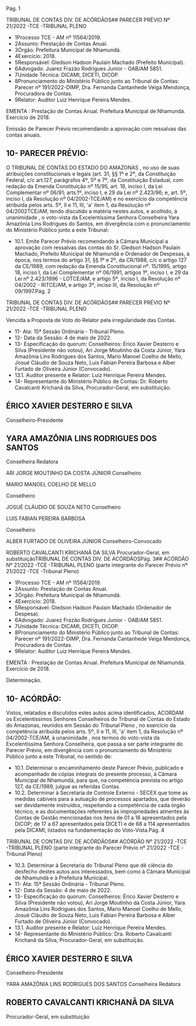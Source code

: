 Pág. 1

TRIBUNAL DE CONTAS DIV. DE ACÓRDÃOS## PARECER PRÉVIO Nº 21/2022 -TCE -TRIBUNAL PLENO

- 1Processo TCE - AM nº 11564/2019.
- 2Assunto: Prestação de Contas Anual.
- 3Órgão: Prefeitura Municipal de Nhamundá.
- 4Exercício: 2018.
- 5Responsável: Gledson Hadson Paulain Machado (Prefeito Municipal).
- 6Advogado: Juarez Frazão Rodrigues Junior - OAB/AM 5851.
- 7Unidade Técnica: DICAMI, DICETI, DICOP.
- 8Pronunciamento do Ministério Público junto ao Tribunal de Contas: Parecer nº 191/2022-DIMP,  Dra. Fernanda Cantanhede Veiga Mendonça, Procuradora de Contas.
- 9Relator: Auditor Luiz Henrique Pereira Mendes.

EMENTA : Prestação de Contas Anual. Prefeitura Municipal de Nhamundá. Exercício de 2018.

Emissão de Parecer Prévio recomendando a aprovação com ressalvas das contas anuais.

## 10- PARECER PRÉVIO:

O TRIBUNAL DE CONTAS DO ESTADO DO AMAZONAS , no uso de suas atribuições constitucionais e legais (art. 31, §§ 1º e 2º, da Constituição Federal, c/c art.127, parágrafos 4º, 5º e 7º, da Constituição Estadual, com redação da Emenda Constituição nº 15/95,  art.  18,  inciso  I,  da  Lei  Complementar  nº  06/91;  arts.1º,  inciso  I,  e  29  da  Lei  nº 2.423/96;  e,  art.  5º,  inciso  I,  da  Resolução  nº  04/2002-TCE/AM)  e  no  exercício  da competência  atribuída  pelos  arts.  5º,  II  e  11,  III,  'a'  item  1,  da  Resolução  nº  04/2002TCE/AM, tendo discutido a matéria nestes autos, e acolhido, à unanimidade , o voto-vista da  Excelentíssima  Senhora  Conselheira  Yara  Amazônia  Lins  Rodrigues  do  Santos, em divergência com o pronunciamento do Ministério Público junto a este Tribunal:

- 10.1. Emite Parecer Prévio recomendando  à Câmara  Municipal a aprovação  com  ressalvas das  contas  do Sr. Gledson  Hadson Paulain Machado, Prefeito Municipal de Nhamundá e Ordenador de Despesas, à época, nos termos do artigo 31, §§ 1º e 2º, da CR/1988, c/c o artigo 127 da CE/1989, com redação da Emenda Constitucional nº.  15/1995,  artigo  18,  inciso  I,  da  Lei  Complementar  nº  06/1991, artigos 1º, inciso I, e 29 da Lei nº 2.423/1996 - LOTCE/AM, e artigo 5º, inciso I, da Resolução nº 04/2002 - RITCE/AM, e artigo 3º, inciso III, da Resolução nº 09/1997.Pág. 2

TRIBUNAL DE CONTAS DIV. DE ACÓRDÃOS## PARECER PRÉVIO Nº 21/2022 -TCE -TRIBUNAL PLENO

Vencida a Proposta de Voto do Relator pela irregularidade das Contas.

- 11- Ata: 15ª Sessão Ordinária - Tribunal Pleno.
- 12- Data da Sessão: 4 de maio de 2022.
- 13- Especificação do quorum: Conselheiros: Érico Xavier Desterro e Silva (Presidente não votou), Ari Jorge Moutinho da Costa Júnior, Yara Amazônia Lins Rodrigues dos Santos, Mario  Manoel Coelho de Mello, Josué Cláudio de Souza Neto, Luis Fabian Pereira Barbosa e Alber Furtado de Oliveira Júnior (Convocado).
- 13.1. Auditor presente e Relator: Luiz Henrique Pereira Mendes.
- 14- Representante do Ministério Público de Contas: Dr. Roberto Cavalcanti Krichanã da Silva, Procurador-Geral, em substituição.

## ÉRICO XAVIER DESTERRO E SILVA

Conselheiro-Presidente

## YARA AMAZÔNIA LINS RODRIGUES DOS SANTOS

Conselheira Redatora

ARI JORGE MOUTINHO DA COSTA JÚNIOR Conselheiro

MARIO MANOEL COELHO DE MELLO

Conselheiro

JOSUÉ CLÁUDIO DE SOUZA NETO Conselheiro

LUIS FABIAN PEREIRA BARBOSA

Conselheiro

ALBER FURTADO DE OLIVEIRA JÚNIOR Conselheiro-Convocado

ROBERTO CAVALCANTI KRICHANÃ DA SILVA Procurador-Geral, em substituiçãoTRIBUNAL DE CONTAS DIV. DE ACÓRDÃOSPág. 3## ACÓRDÃO Nº 21/2022 -TCE -TRIBUNAL PLENO (parte integrante do Parecer Prévio nº 21/2022 -TCE -Tribunal Pleno)

- 1Processo TCE - AM nº 11564/2019.
- 2Assunto: Prestação de Contas Anual.
- 3Órgão: Prefeitura Municipal de Nhamundá.
- 4Exercício: 2018.
- 5Responsável: Gledson Hadson Paulain Machado (Ordenador de Despesa).
- 6Advogado: Juarez Frazão Rodrigues Junior - OAB/AM 5851.
- 7Unidade Técnica: DICAMI, DICETI, DICOP.
- 8Pronunciamento do Ministério Público junto ao Tribunal de Contas: Parecer nº 191/2022-DIMP,  Dra. Fernanda Cantanhede Veiga Mendonça, Procuradora de Contas.
- 9Relator: Auditor Luiz Henrique Pereira Mendes.

EMENTA :  Prestação  de  Contas  Anual. Prefeitura Municipal de Nhamundá. Exercício de 2018.

Determinação.

## 10- ACÓRDÃO:

Vistos, relatados e discutidos estes autos acima identificados, ACORDAM os Excelentíssimos Senhores Conselheiros do Tribunal de Contas do Estado do Amazonas, reunidos em Sessão do Tribunal Pleno , no exercício da competência atribuída pelos arts. 5º, II e 11, III, 'a' item 1, da Resolução nº 04/2002-TCE/AM, à unanimidade , nos termos do voto-vista da Excelentíssima Senhora Conselheira, que passa a ser parte integrante do Parecer Prévio, em divergência com o pronunciamento do Ministério Público junto a este Tribunal, no sentido de:

- 10.1. Determinar o encaminhamento deste Parecer Prévio, publicado e acompanhado de cópias integrais do presente processo, à Câmara Municipal  de  Nhamundá,  para  que,  na  competência  prevista  no artigo 127, da CE/1989, julgue as referidas Contas.
- 10.2. Determinar à Secretaria de Controle Externo - SECEX que tome as medidas  cabíveis  para  a  autuação  de  processos  apartados,  que deverão ser devidamente instruídos, respeitando a competência de cada órgão técnico, e as documentações referentes às impropriedades atinentes às Contas de Gestão mencionadas nos itens de 01 a 16 apresentados pela DICOP; de 17 a 67 apresentados pela DICETI e de 68 a 114 apresentados pela DICAMI, listados na fundamentação do Voto-Vista.Pág. 4

TRIBUNAL DE CONTAS DIV. DE ACÓRDÃOS## ACÓRDÃO Nº 21/2022 -TCE -TRIBUNAL PLENO (parte integrante do Parecer Prévio nº 21/2022 -TCE -Tribunal Pleno)

- 10.3. Determinar à Secretaria do Tribunal Pleno que dê ciência do desfecho destes autos aos interessados, bem como à Câmara Municipal de Nhamundá e à Prefeitura Municipal.
- 11- Ata: 15ª Sessão Ordinária - Tribunal Pleno.
- 12- Data da Sessão: 4 de maio de 2022.
- 13- Especificação do quorum: Conselheiros: Érico Xavier Desterro e Silva (Presidente não votou), Ari Jorge Moutinho da Costa Júnior, Yara Amazônia Lins Rodrigues dos Santos, Mario  Manoel Coelho de Mello, Josué Cláudio de Souza Neto, Luis Fabian Pereira Barbosa e Alber Furtado de Oliveira Júnior (Convocado).
- 13.1. Auditor presente e Relator: Luiz Henrique Pereira Mendes.
- 14- Representante  do  Ministério  Público: Dra. Roberto  Cavalcanti  Krichanã  da  Silva, Procurador-Geral, em substituição.

## ÉRICO XAVIER DESTERRO E SILVA

Conselheiro-Presidente

YARA AMAZÔNIA LINS RODRIGUES DOS SANTOS Conselheira Redatora

## ROBERTO CAVALCANTI KRICHANÃ DA SILVA

Procurador-Geral, em substituição